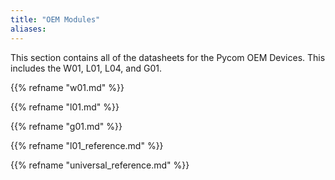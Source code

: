 ```yaml
---
title: "OEM Modules"
aliases:
---
```


This section contains all of the datasheets for the Pycom OEM Devices. This includes the W01, L01, L04, and G01.

{{% refname "w01.md" %}}

{{% refname "l01.md" %}}

{{% refname "g01.md" %}}

{{% refname "l01\_reference.md" %}}

{{% refname "universal\_reference.md" %}}

